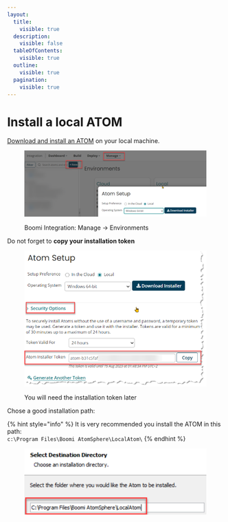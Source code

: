 ```yaml
---
layout:
  title:
    visible: true
  description:
    visible: false
  tableOfContents:
    visible: true
  outline:
    visible: true
  pagination:
    visible: true
---
```


# Install a local ATOM

[Download and install an ATOM](https://help.boomi.com/bundle/integration/page/t-atm-Downloading\_the\_local\_Atom\_installer.html) on your local machine.

<div align="left">

<figure><img src="../../.gitbook/assets/PreReq01.png" alt="" width="563"><figcaption><p>Boomi Integration: Manage -> Environments</p></figcaption></figure>

</div>

Do not forget to **copy your installation token**

<figure><img src="../../.gitbook/assets/image (12).png" alt=""><figcaption><p>You will need the installation token later</p></figcaption></figure>

Chose a good installation path:

{% hint style="info" %}
&#x20;It is very recommended you install the ATOM in this path: \
`c:\Program Files\Boomi AtomSphere\LocalAtom\`
{% endhint %}

<figure><img src="../../.gitbook/assets/Untitled (1).png" alt=""><figcaption></figcaption></figure>

